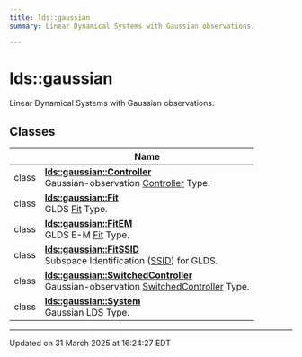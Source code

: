 ```yaml
---
title: lds::gaussian
summary: Linear Dynamical Systems with Gaussian observations. 

---
```


# lds::gaussian

Linear Dynamical Systems with Gaussian observations. <br>

## Classes

|                | Name           |
| -------------- | -------------- |
| class | **[lds::gaussian::Controller](/lds-ctrl-est/docs/api/classes/classlds_1_1gaussian_1_1_controller/)** <br>Gaussian-observation [Controller]() Type.  |
| class | **[lds::gaussian::Fit](/lds-ctrl-est/docs/api/classes/classlds_1_1gaussian_1_1_fit/)** <br>GLDS [Fit]() Type.  |
| class | **[lds::gaussian::FitEM](/lds-ctrl-est/docs/api/classes/classlds_1_1gaussian_1_1_fit_e_m/)** <br>GLDS E-M [Fit](/lds-ctrl-est/docs/api/classes/classlds_1_1gaussian_1_1_fit/) Type.  |
| class | **[lds::gaussian::FitSSID](/lds-ctrl-est/docs/api/classes/classlds_1_1gaussian_1_1_fit_s_s_i_d/)** <br>Subspace Identification ([SSID](/lds-ctrl-est/docs/api/classes/classlds_1_1_s_s_i_d/)) for GLDS.  |
| class | **[lds::gaussian::SwitchedController](/lds-ctrl-est/docs/api/classes/classlds_1_1gaussian_1_1_switched_controller/)** <br>Gaussian-observation [SwitchedController]() Type.  |
| class | **[lds::gaussian::System](/lds-ctrl-est/docs/api/classes/classlds_1_1gaussian_1_1_system/)** <br>Gaussian LDS Type.  |







-------------------------------

Updated on 31 March 2025 at 16:24:27 EDT
